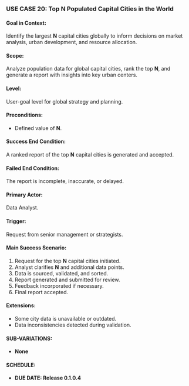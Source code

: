 ### USE CASE 20: **Top N Populated Capital Cities in the World**

#### **Goal in Context**:
Identify the largest **N** capital cities globally to inform decisions on market analysis, urban development, and resource allocation.

#### **Scope**:
Analyze population data for global capital cities, rank the top **N**, and generate a report with insights into key urban centers.

#### **Level**:
User-goal level for global strategy and planning.

#### **Preconditions**:
- Defined value of **N**.

#### **Success End Condition**:
A ranked report of the top **N** capital cities is generated and accepted.

#### **Failed End Condition**:
The report is incomplete, inaccurate, or delayed.

#### **Primary Actor**:
Data Analyst.

#### **Trigger**:
Request from senior management or strategists.

#### **Main Success Scenario**:
1. Request for the top **N** capital cities initiated.
2. Analyst clarifies **N** and additional data points.
3. Data is sourced, validated, and sorted.
4. Report generated and submitted for review.
5. Feedback incorporated if necessary.
6. Final report accepted.

#### **Extensions**:
- Some city data is unavailable or outdated.
- Data inconsistencies detected during validation.

#### **SUB-VARIATIONS**:
- **None**

#### **SCHEDULE**:
- **DUE DATE: Release 0.1.0.4**
